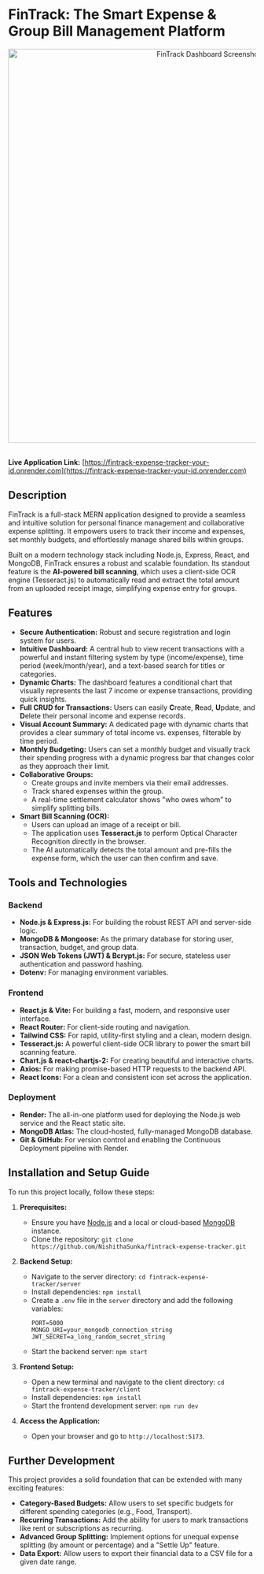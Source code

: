 # FinTrack: The Smart Expense & Group Bill Management Platform

<div align="center">
 
  <!-- TODO: Replace this with a real screenshot of your application's dashboard -->
  <img src="Dashboard.png" alt="FinTrack Dashboard Screenshot" width="800"/>

</div>

<br/>



**Live Application Link:** [https://fintrack-expense-tracker-your-id.onrender.com](https://fintrack-expense-tracker-your-id.onrender.com) 


## Description

FinTrack is a full-stack MERN application designed to provide a seamless and intuitive solution for personal finance management and collaborative expense splitting. It empowers users to track their income and expenses, set monthly budgets, and effortlessly manage shared bills within groups.

Built on a modern technology stack including Node.js, Express, React, and MongoDB, FinTrack ensures a robust and scalable foundation. Its standout feature is the **AI-powered bill scanning**, which uses a client-side OCR engine (Tesseract.js) to automatically read and extract the total amount from an uploaded receipt image, simplifying expense entry for groups.

## Features

- **Secure Authentication:** Robust and secure registration and login system for users.
- **Intuitive Dashboard:** A central hub to view recent transactions with a powerful and instant filtering system by type (income/expense), time period (week/month/year), and a text-based search for titles or categories.
- **Dynamic Charts:** The dashboard features a conditional chart that visually represents the last 7 income or expense transactions, providing quick insights.
- **Full CRUD for Transactions:** Users can easily **C**reate, **R**ead, **U**pdate, and **D**elete their personal income and expense records.
- **Visual Account Summary:** A dedicated page with dynamic charts that provides a clear summary of total income vs. expenses, filterable by time period.
- **Monthly Budgeting:** Users can set a monthly budget and visually track their spending progress with a dynamic progress bar that changes color as they approach their limit.
- **Collaborative Groups:**
  - Create groups and invite members via their email addresses.
  - Track shared expenses within the group.
  - A real-time settlement calculator shows "who owes whom" to simplify splitting bills.
- **Smart Bill Scanning (OCR):**
  - Users can upload an image of a receipt or bill.
  - The application uses **Tesseract.js** to perform Optical Character Recognition directly in the browser.
  - The AI automatically detects the total amount and pre-fills the expense form, which the user can then confirm and save.

## Tools and Technologies

### Backend
- **Node.js & Express.js:** For building the robust REST API and server-side logic.
- **MongoDB & Mongoose:** As the primary database for storing user, transaction, budget, and group data.
- **JSON Web Tokens (JWT) & Bcrypt.js:** For secure, stateless user authentication and password hashing.
- **Dotenv:** For managing environment variables.

### Frontend
- **React.js & Vite:** For building a fast, modern, and responsive user interface.
- **React Router:** For client-side routing and navigation.
- **Tailwind CSS:** For rapid, utility-first styling and a clean, modern design.
- **Tesseract.js:** A powerful client-side OCR library to power the smart bill scanning feature.
- **Chart.js & react-chartjs-2:** For creating beautiful and interactive charts.
- **Axios:** For making promise-based HTTP requests to the backend API.
- **React Icons:** For a clean and consistent icon set across the application.

### Deployment
- **Render:** The all-in-one platform used for deploying the Node.js web service and the React static site.
- **MongoDB Atlas:** The cloud-hosted, fully-managed MongoDB database.
- **Git & GitHub:** For version control and enabling the Continuous Deployment pipeline with Render.

## Installation and Setup Guide

To run this project locally, follow these steps:

1.  **Prerequisites:**
    - Ensure you have [Node.js](https://nodejs.org/) and a local or cloud-based [MongoDB](https://www.mongodb.com/try/download/community) instance.
    - Clone the repository: `git clone https://github.com/NishithaSunka/fintrack-expense-tracker.git`

2.  **Backend Setup:**
    - Navigate to the server directory: `cd fintrack-expense-tracker/server`
    - Install dependencies: `npm install`
    - Create a `.env` file in the `server` directory and add the following variables:
      ```env
      PORT=5000
      MONGO_URI=your_mongodb_connection_string
      JWT_SECRET=a_long_random_secret_string
      ```
    - Start the backend server: `npm start`

3.  **Frontend Setup:**
    - Open a new terminal and navigate to the client directory: `cd fintrack-expense-tracker/client`
    - Install dependencies: `npm install`
    - Start the frontend development server: `npm run dev`

4.  **Access the Application:**
    - Open your browser and go to `http://localhost:5173`.

## Further Development

This project provides a solid foundation that can be extended with many exciting features:
- **Category-Based Budgets:** Allow users to set specific budgets for different spending categories (e.g., Food, Transport).
- **Recurring Transactions:** Add the ability for users to mark transactions like rent or subscriptions as recurring.
- **Advanced Group Splitting:** Implement options for unequal expense splitting (by amount or percentage) and a "Settle Up" feature.
- **Data Export:** Allow users to export their financial data to a CSV file for a given date range.
